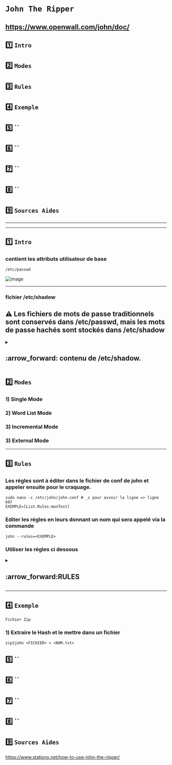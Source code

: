 # `John The Ripper`
https://www.openwall.com/john/doc/
---

## 1️⃣ `Intro`
## 2️⃣ `Modes`
## 3️⃣ `Rules`
## 4️⃣ `Exemple`
## 5️⃣ ``
## 6️⃣ ``
## 7️⃣ ``
## 8️⃣ ``
## 9️⃣ `Sources Aides`



---
---
## 1️⃣ `Intro`
### contient les attributs utilisateur de base
    /etc/passwd
![image](https://github.com/user-attachments/assets/916946a8-98d7-4029-afc9-d82ad787eec7)

---

### fichier /etc/shadow

## ⚠️ Les fichiers de mots de passe traditionnels sont conservés dans /etc/passwd, mais les mots de passe hachés sont stockés dans /etc/shadow

<details>
<summary>
<h2>
:arrow_forward: contenu de /etc/shadow.  
</h2>
</summary>

### Identifiant de l'utilisateur
Il s'agit de l'identifiant du compte utilisateur, indiqué lors de la création. Autrement dit, c'est l'identifiant que vous utilisez pour vous connecter avec ce compte.

### Mot de passe chiffré
Le mot de passe de ce compte utilisateur, chiffré avec un algorithme (plusieurs possibilités), en respectant le format `$type$salt$hash`, c'est-à-dire un numéro correspondant à l'algorithme utilisé, les informations de salage et le hash du mot de passe.  
Ce champ peut aussi avoir un astérisque ou un point d'exclamation comme valeur. Dans ce cas, l'authentification par mot de passe est refusée par ce compte (il doit utiliser une autre méthode).

### Nombre de jours depuis le dernier changement de mot de passe
Il s'agit du nombre de jours écoulés depuis la dernière modification de mots de passe, en prenant comme date de référence le 1er janvier 1970.  
- Si la valeur est à `0`, cela veut dire que l'utilisateur devra changer son mot de passe lors de la prochaine connexion.  
- Une valeur vide signifie que les fonctions de gestion de l'ancienneté du mot de passe sont désactivées.

### Âge minimum du mot de passe
Combien de jours l'utilisateur doit-il garder son mot de passe avant de pouvoir le changer ?  
- Si vous avez un `0`, alors l'utilisateur peut le changer dès qu'il le souhaite.

### Âge maximum du mot de passe
Combien de jours le mot de passe est-il valide ? Ensuite, l'utilisateur doit changer le mot de passe à la prochaine connexion.  
- Par défaut, cette valeur est fixée à `99999`, comme vous pourrez sûrement le constater.

### Avertissement
Combien de jours avant que le mot de passe expire faut-il prévenir l'utilisateur qu'il va devoir le changer ?

### Période d'inactivité
Une fois le mot de passe expiré, combien de jours faut-il compter avant que le compte soit désactivé si le mot de passe n'est pas changé dans les temps ?  
- Cette option est vide la plupart du temps.

### Date d'expiration
Quand le compte a-t-il été désactivé ?  
- Cette valeur est exprimée en nombre de jours à partir du 1er janvier 1970.

### Pas encore utilisé
Il n'y a pas de valeur après le dernier `:` car ce dernier champ n'a pas d'utilité à ce jour, mais cela viendra peut-être...

</details>




## 2️⃣ `Modes`

###  1) Single Mode 
###  2) Word List Mode
###  3) Incremental Mode
###  3) External Mode

---




## 3️⃣ `Rules`
### Les régles sont à éditer dans le fichier de conf de john et appeler ensuite pour le craquage.
    sudo nano -c /etc/john/john.conf # _c pour avvoir la ligne => ligne 697
    EXEMPLE=[List.Rules:monTest]

### Editer les régles en leurs donnant un nom qui sera appelé via la commande
    john --rules=<EXEMPLE>

### Utiliser les régles ci dessous

<details>
<summary>
<h2>
:arrow_forward:RULES
</h2>
</summary>
 

# Syntaxe générale + Explications et exemples des commandes

## ⚠️L'ordre dans lequel apparaisse les explication est une sugestion de syntaxe global pour une création de régle dans JtR

## 1️⃣ 🏴 `Reject Flag` => pour filtrer la commande qui suit
## 2️⃣  🧮 Opérations de Bases
## A partir de la on peux utiliser les commandes dans l'ordre qu l'on veux en foction des besoin
## 3️⃣ 🔢 Constantes Numérique et Variables => utilisées en complément des Opérations de bases ou en variable
## 4️⃣ ⛓️ Commande de chaines(strings) => Encomplément
## 5️⃣ 🟥 Commandes d'insertion / suppression / extraction
## 6️⃣ ↔️ Commandes de modification de caractères
## utiliser 7️⃣ et 8️⃣ ensemble
## 7️⃣ 🔣 Classe de caractères

### sous [List.Rules:monTest] écrire la régle ⬇️ 


## 🏴 `Reject Flag`

### Ces régles permet de trier des commandes en foctions des drapeaux

### `-:` Ne rien faire avec le mot d'entrée.

### `-c` : Rejeter cette règle sauf si le type de hachage actuel est sensible à la casse.
### Cela permet d'éviter d'appliquer certaines transformations (comme la conversion en minuscules ou en majuscules) à des hachages qui ne distinguent pas entre les lettres majuscules et minuscules.

### 📝 `EXEMPLE`  

    -c l # Utilise la commande "l" (convertir en minuscules), mais elle sera rejetée si le type de hachage n'est pas sensible à la casse.


### `-8` : Rejeter cette règle sauf si le type de hachage actuel utilise des caractères sur 8 bits (1octets, comme MD5 DES.)

### 📝 `EXEMPLE`  

      -8 u # "u" (mettre le mot de passe en majuscules) sera appliquée uniquement si le type de hachage utilise des caractères à 8 bits. 


### `-s` : Rejeter cette règle sauf si certains mots de passe ont été divisés lors du chargement.

>Lorsque John the Ripper charge un ensemble de mots de passe pour effectuer un craquage, certains mots de passe peuvent être divisés en morceaux ou traités par segments. Cela est souvent utilisé dans des configurations où les mots de passe sont plus complexes ou lorsqu'il y a besoin de manipuler des parties du mot de passe séparément (par exemple, des mots de passe longs ou des formats de hachage spécifiques).

### 📝 `EXEMPLE`  
    -s d # Cette règle applique la commande d (dupliquer le mot de passe), mais elle ne sera exécutée que si les mots de passe ont été divisés lors du processus de chargement.

### `-p` : Rejeter cette règle sauf si les commandes de paires de mots sont actuellement autorisées.

### 📝 `EXEMPLE`  
    -p d  # duplique le mot de passe  si l'option de paire de mots est activée. 

>Les "word pair commands" (commandes de paire de mots) dans John the Ripper sont utilisées dans un mode avancé appelé "Single crack mode", où deux mots peuvent être combinés ou manipulés simultanément pour générer des mots de passe candidats plus complexes.

### -p peux être utilisé avec les extra commandes :

### `1` : Utilise le premier mot de la ligne d'entrée (souvent le nom d'utilisateur ou une partie associée).

### `2` : Utilise le second mot de l'entrée (par exemple, un nom complet ou un commentaire).

### `+` Combine les deux mots (1 et 2) pour créer un seul mot, puis applique les transformations.
### ⚠️ À utiliser seulement après 1 ou 2.

### 📝 `EXEMPLE` `1` // `2` // `+` : 
     john:...:John Smith # Si l'entrée est comme ça ⬅️

### Alors 
`1` → prend "John"

`2` → prend "Smith"

`1+` → crée "JohnSmith"

`2+` → crée "SmithJohn"

### 📝 `EXEMPLE` ``-p // `1` // `2` // `+` : 

### Avec l'entrée :
    
    first = "Admin"
    second = "PASSword"
    -p 1u2l+c # Ici uniquement sur paire de mots => 1u → "ADMIN" 2l → "password" +r → concatène → "ADMINpassword" → puis renverse → "drowssapNIMDA"

---
---

## 🧮 Opérations de Bases

### `:` (no-op) : Ne rien faire avec le mot d'entrée.

### `l` : Convertir le mot en minuscules.

### `u` : Convertir le mot en majuscules.

### `c` : Mettre la première lettre en majuscule.

### `C` : Mettre la première lettre en minuscule et les autres en majuscules.

### `t` : Inverser la casse de tous les caractères du mot.

### `TN` : Inverser la casse du caractère à la position N.

### `r` : Inverser l'ordre des caractères du mot.

### `d` : Dupliquer le mot.

### `f` : Réfléchir le mot (ajouter un reflet du mot).

### `{` : Faire tourner le mot vers la gauche.

### `}` : Faire tourner le mot vers la droite.

### `$X` : Ajouter le caractère X à la fin du mot. Ajoute uniquement un caractère contrairement à Az "!/*-" qui peux ajouter une chaine de caractère

### `^X` : Ajouter le caractère X au début du mot. Ajoute uniquement un caractère contrairement à A0 "!/*-" qui peux ajouter une chaine de caractère

 ---
 ---

 ## 🔢 Constantes Numérique et Variables

### Principalement utilisé dans le variable avec la lettre v pour déclarer la variable
    v<VARIABLE> <VALEUR>  
### 📝 `EXEMPLE`     
    va*l   # Définit la variable A avec la longueur du mot actuel

### `0...9` : chiffres de 0 à 9 → représentent les valeurs numériques 0 à 9.

### `A...Z` : lettres de A à Z → représentent les valeurs numériques 10 à 35.

### `*` : : pour max_length (longueur maximale).

### `-`  pour (max_length - 1).

### `+`  pour (max_length + 1).

### `a...k` : pour des variables numériques définies par l'utilisateur (avec la commande "v").

### `l` : longueur du mot initial ou mis à jour (mise à jour chaque fois que "v" est utilisé).

### `m` : position du dernier caractère du mot initial ou mémorisé.

### `p` : position du caractère trouvé en dernier avec les commandes "/" ou "%".

### `z` : position ou longueur "infinie" (au-delà de la fin du mot).


---
---

## ⛓️ Commande de chaines(strings)

### `AN"STR"`: Insérer la chaîne "STR" dans le mot à la position N.
### N = 0 => début de mot
### N = z => fin de mot

### 📝 `EXEMPLE`
    Az"!"      # Ajoute "!" à la fin du mot

### `N` : Rejeter le mot à moins qu'il ne fasse plus de N caractères.

### 📝 `EXEMPLE`
    N=8        # Test les MDP d'une longueur mini de 8 caractéres, en dessous ils seront ignorés 

### `'N` : Test exactement le nombre N de caractères

### 📝 `EXEMPLE`
    'N=8 Testera des mot de passe de exactement 8 caractères


---
---

## 🟥 Commandes d'insertion / suppression / extraction

### `[`	Supprime le premier caractère du mot. (Ex: "admin" → "dmin")
### 📝 `EXEMPLE
        admin => dmin

### `]`	Supprime le dernier caractère du mot. (Ex: "admin" → "admi")
### 📝 `EXEMPLE
        admin => admi

### `DN`	Supprime le caractère à la position N. (Ex: D1 sur "admin" → "amin")
### 📝 `EXEMPLE
        sur admin => amin

### `xNM`	Extrait une sous-chaîne à partir de la position N, sur une longueur de M caractères.
### 📝 `EXEMPLE
         x13 sur admin => dmi # A partir de la position 1 (a) on extrait les 3 caractére suivant (dmi)

### `iNX`	Insère le caractère X à la position N, les caractères suivants sont décalés.
### 📝 `EXEMPLE
        i1- sur admin => a-dmin

### `oNX`	Remplace le caractère à la position N par le caractère X. 
        o2# sur admin => ad#in

---
---

## ↔️ Commandes de modification de caractères

### `S` : inverse la casse de chaque caractère (minuscule ↔ majuscule).

### `V` : Mettre les voyelles en minuscules et les consonnes en majuscules.

### `R` : Décaler chaque caractère vers la droite, comme sur un clavier => abc donne bcd

### `L` : Décaler chaque caractère vers la gauche, comme sur un clavier => abc donne zab

---
---

## 🔣 Classe de caractères :

### `??` :Correspond à ?.
### ?? : Permet de désigner le caractère ? littéral dans une règle, car ? est normalement un caractère spécial dans les règles.

### `?v` : "aeiouAEIOU" (toutes les voyelles, en minuscules et en majuscules).
### Utilisé pour cibler toutes les voyelles dans un mot de passe.

### `?c`: "bcdfghjklmnpqrstvwxyzBCDFGHJKLMNPQRSTVWXYZ".
### Cela cible toutes les consonnes, en minuscules et en majuscules.

### `?w` : correspond à l'espace (" ") et à la tabulation horizontale ("\t").
### Utile pour inclure des espaces dans les mots de passe.

### `?p` : caractères suivants : ".,:;'?!" 

### `?s` : caractères spéciaux comme "$%^&*()-_+=|<>[]{}#@/~".
### Utilisé pour désigner des symboles courants que l'on trouve dans les mots de passe complexes.

### `?l`: toutes les lettres minuscules de a à z.

### `?u` toutes les lettres majuscules de A à Z.

### `?d : les chiffres de 0 à 9.

### `?a` : toutes les lettres de l'alphabet, en minuscules et majuscules (a-zA-Z).

### `?x` : toutes les lettres et les chiffres (c'est-à-dire a-zA-Z0-9).

### `?z` : tous les caractères possibles.
### Cela inclut tout, des lettres aux chiffres en passant par les symboles, y compris les espaces et la ponctuation.


---
---

## 🎮 Commandes classe de caractéres : 

## Trois partie 
## 1️⃣ 🔤 Commandes de remplacement / suppression de caractères
## 2️⃣ ❌ Commandes de rejet de mot
## 3️⃣ ✅ Commandes de validation (garde seulement les mots qui...)

---

## ⚠️ La lettre C corespond aux Classes de caractéres ( /?C + ?d => /?d)

## 1️⃣ 🔤 Commandes de remplacement / suppression de caractères

### `sXY` :	Remplace tous les caractères X par Y.
### `s?CY` : Remplace tous les caractères de la classe C par Y.
### `@X` : Supprime tous les caractères X.
### `@?C` : Supprime tous les caractères de la classe C.

## 2️⃣ ❌ Commandes de rejet de mot

### `!X` : il contient le caractère X.
### `!?C` : il contient un caractère de la classe C.

## 3️⃣ ✅ Commandes de validation (garde seulement les mots qui...)

### `/X` : il contient le caractère X.
### `/?C` : il contient un caractère de la classe C.
### `=NX` : le caractère à la position N est X.
### `=N?C` : le caractère à la position N est dans la classe C.
### `(X` : le premier caractère est X.
### `(?C` : le premier caractère est dans la classe C.
### `)X` : le dernier caractère est X.
### `)?C` : le dernier caractère est dans la classe C.
### `%NX` : il contient au moins N fois le caractère X.
### `%N?C` : il contient au moins N caractères de la classe C.



</details>


---
## 4️⃣ `Exemple`

 `Fichier Zip`
### 1) Extraire le Hash et le mettre dans un fichier
    zip2john <FICHIER> > <NOM.txt>




## 5️⃣ ``
## 6️⃣ ``
## 7️⃣ ``
## 8️⃣ ``


## 9️⃣ `Sources Aides`

https://www.stationx.net/how-to-use-john-the-ripper/





